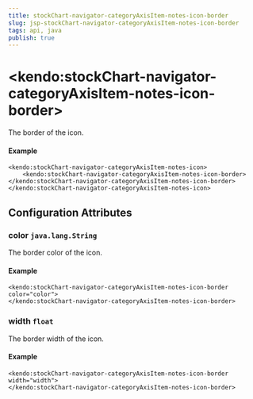 ```yaml
---
title: stockChart-navigator-categoryAxisItem-notes-icon-border
slug: jsp-stockChart-navigator-categoryAxisItem-notes-icon-border
tags: api, java
publish: true
---
```


# \<kendo:stockChart-navigator-categoryAxisItem-notes-icon-border\>

The border of the icon.

#### Example
    <kendo:stockChart-navigator-categoryAxisItem-notes-icon>
        <kendo:stockChart-navigator-categoryAxisItem-notes-icon-border></kendo:stockChart-navigator-categoryAxisItem-notes-icon-border>
    </kendo:stockChart-navigator-categoryAxisItem-notes-icon>

## Configuration Attributes

### color `java.lang.String`

The border color of the icon.

#### Example
    <kendo:stockChart-navigator-categoryAxisItem-notes-icon-border color="color">
    </kendo:stockChart-navigator-categoryAxisItem-notes-icon-border>

### width `float`

The border width of the icon.

#### Example
    <kendo:stockChart-navigator-categoryAxisItem-notes-icon-border width="width">
    </kendo:stockChart-navigator-categoryAxisItem-notes-icon-border>

